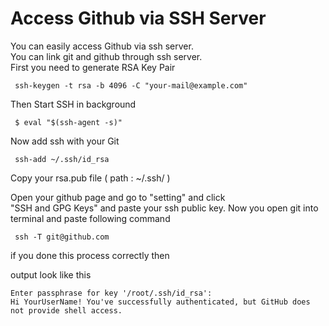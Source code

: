 # Access Github via SSH Server
You can easily access Github via ssh server.
<br>
You can link git and github through ssh server.
<br>
First you need to generate RSA Key Pair 
    
     ssh-keygen -t rsa -b 4096 -C "your-mail@example.com"
Then Start SSH in background

     $ eval "$(ssh-agent -s)"

Now add ssh with your Git 

     ssh-add ~/.ssh/id_rsa

 Copy your rsa.pub file ( path : ~/.ssh/ )

 Open your github page and go to "setting" and click 
 <br>
"SSH and GPG Keys" and paste your ssh public key.
Now you open git into terminal and paste following command

     ssh -T git@github.com

 if you done this process correctly then
 <br>
  
 output look like this  

    Enter passphrase for key '/root/.ssh/id_rsa': 
    Hi YourUserName! You've successfully authenticated, but GitHub does not provide shell access. 
 
